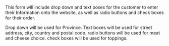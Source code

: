 This form will include drop down and text boxes for the customer to enter their Information onto the website, as well as radio buttons and check boxes for their order.

Drop down will be used for Province.
Text boxes will be used for street address, city, country and postal code.
radio buttons will be used for meat and cheese choice.
check boxes will be used for toppings.
